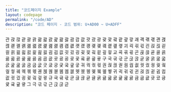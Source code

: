 ```yaml
---
title: "코드페이지 Example"
layout: codepage
permalink: "/code/AD"
description: "코드 페이지 - 코드 범위: U+AD00 ~ U+ADFF"
---
```


<span class="character">관</span>
<span class="character">괁</span>
<span class="character">괂</span>
<span class="character">괃</span>
<span class="character">괄</span>
<span class="character">괅</span>
<span class="character">괆</span>
<span class="character">괇</span>
<span class="character">괈</span>
<span class="character">괉</span>
<span class="character">괊</span>
<span class="character">괋</span>
<span class="character">괌</span>
<span class="character">괍</span>
<span class="character">괎</span>
<span class="character">괏</span>
<span class="character">괐</span>
<span class="character">광</span>
<span class="character">괒</span>
<span class="character">괓</span>
<span class="character">괔</span>
<span class="character">괕</span>
<span class="character">괖</span>
<span class="character">괗</span>
<span class="character">괘</span>
<span class="character">괙</span>
<span class="character">괚</span>
<span class="character">괛</span>
<span class="character">괜</span>
<span class="character">괝</span>
<span class="character">괞</span>
<span class="character">괟</span>
<span class="character">괠</span>
<span class="character">괡</span>
<span class="character">괢</span>
<span class="character">괣</span>
<span class="character">괤</span>
<span class="character">괥</span>
<span class="character">괦</span>
<span class="character">괧</span>
<span class="character">괨</span>
<span class="character">괩</span>
<span class="character">괪</span>
<span class="character">괫</span>
<span class="character">괬</span>
<span class="character">괭</span>
<span class="character">괮</span>
<span class="character">괯</span>
<span class="character">괰</span>
<span class="character">괱</span>
<span class="character">괲</span>
<span class="character">괳</span>
<span class="character">괴</span>
<span class="character">괵</span>
<span class="character">괶</span>
<span class="character">괷</span>
<span class="character">괸</span>
<span class="character">괹</span>
<span class="character">괺</span>
<span class="character">괻</span>
<span class="character">괼</span>
<span class="character">괽</span>
<span class="character">괾</span>
<span class="character">괿</span>
<span class="character">굀</span>
<span class="character">굁</span>
<span class="character">굂</span>
<span class="character">굃</span>
<span class="character">굄</span>
<span class="character">굅</span>
<span class="character">굆</span>
<span class="character">굇</span>
<span class="character">굈</span>
<span class="character">굉</span>
<span class="character">굊</span>
<span class="character">굋</span>
<span class="character">굌</span>
<span class="character">굍</span>
<span class="character">굎</span>
<span class="character">굏</span>
<span class="character">교</span>
<span class="character">굑</span>
<span class="character">굒</span>
<span class="character">굓</span>
<span class="character">굔</span>
<span class="character">굕</span>
<span class="character">굖</span>
<span class="character">굗</span>
<span class="character">굘</span>
<span class="character">굙</span>
<span class="character">굚</span>
<span class="character">굛</span>
<span class="character">굜</span>
<span class="character">굝</span>
<span class="character">굞</span>
<span class="character">굟</span>
<span class="character">굠</span>
<span class="character">굡</span>
<span class="character">굢</span>
<span class="character">굣</span>
<span class="character">굤</span>
<span class="character">굥</span>
<span class="character">굦</span>
<span class="character">굧</span>
<span class="character">굨</span>
<span class="character">굩</span>
<span class="character">굪</span>
<span class="character">굫</span>
<span class="character">구</span>
<span class="character">국</span>
<span class="character">굮</span>
<span class="character">굯</span>
<span class="character">군</span>
<span class="character">굱</span>
<span class="character">굲</span>
<span class="character">굳</span>
<span class="character">굴</span>
<span class="character">굵</span>
<span class="character">굶</span>
<span class="character">굷</span>
<span class="character">굸</span>
<span class="character">굹</span>
<span class="character">굺</span>
<span class="character">굻</span>
<span class="character">굼</span>
<span class="character">굽</span>
<span class="character">굾</span>
<span class="character">굿</span>
<span class="character">궀</span>
<span class="character">궁</span>
<span class="character">궂</span>
<span class="code tofu"></span>
<span class="character">궄</span>
<span class="code tofu"></span>
<span class="character">궆</span>
<span class="character">궇</span>
<span class="character">궈</span>
<span class="character">궉</span>
<span class="character">궊</span>
<span class="character">궋</span>
<span class="character">권</span>
<span class="character">궍</span>
<span class="character">궎</span>
<span class="character">궏</span>
<span class="code tofu"></span>
<span class="code tofu"></span>
<span class="code tofu"></span>
<span class="code tofu"></span>
<span class="code tofu"></span>
<span class="code tofu"></span>
<span class="code tofu"></span>
<span class="code tofu"></span>
<span class="character">궘</span>
<span class="character">궙</span>
<span class="character">궚</span>
<span class="character">궛</span>
<span class="character">궜</span>
<span class="character">궝</span>
<span class="character">궞</span>
<span class="code tofu"></span>
<span class="character">궠</span>
<span class="code tofu"></span>
<span class="character">궢</span>
<span class="character">궣</span>
<span class="character">궤</span>
<span class="character">궥</span>
<span class="character">궦</span>
<span class="character">궧</span>
<span class="character">궨</span>
<span class="character">궩</span>
<span class="character">궪</span>
<span class="character">궫</span>
<span class="code tofu"></span>
<span class="code tofu"></span>
<span class="code tofu"></span>
<span class="code tofu"></span>
<span class="code tofu"></span>
<span class="code tofu"></span>
<span class="code tofu"></span>
<span class="code tofu"></span>
<span class="character">궴</span>
<span class="character">궵</span>
<span class="character">궶</span>
<span class="character">궷</span>
<span class="character">궸</span>
<span class="character">궹</span>
<span class="character">궺</span>
<span class="code tofu"></span>
<span class="character">궼</span>
<span class="code tofu"></span>
<span class="character">궾</span>
<span class="character">궿</span>
<span class="character">귀</span>
<span class="character">귁</span>
<span class="character">귂</span>
<span class="character">귃</span>
<span class="character">귄</span>
<span class="character">귅</span>
<span class="character">귆</span>
<span class="character">귇</span>
<span class="code tofu"></span>
<span class="code tofu"></span>
<span class="code tofu"></span>
<span class="code tofu"></span>
<span class="code tofu"></span>
<span class="code tofu"></span>
<span class="code tofu"></span>
<span class="code tofu"></span>
<span class="character">귐</span>
<span class="character">귑</span>
<span class="character">귒</span>
<span class="character">귓</span>
<span class="character">귔</span>
<span class="character">귕</span>
<span class="character">귖</span>
<span class="code tofu"></span>
<span class="character">귘</span>
<span class="code tofu"></span>
<span class="character">귚</span>
<span class="character">귛</span>
<span class="character">규</span>
<span class="character">귝</span>
<span class="character">귞</span>
<span class="character">귟</span>
<span class="character">균</span>
<span class="character">귡</span>
<span class="character">귢</span>
<span class="character">귣</span>
<span class="character">귤</span>
<span class="character">귥</span>
<span class="character">귦</span>
<span class="character">귧</span>
<span class="character">귨</span>
<span class="character">귩</span>
<span class="character">귪</span>
<span class="character">귫</span>
<span class="character">귬</span>
<span class="character">귭</span>
<span class="character">귮</span>
<span class="character">귯</span>
<span class="character">귰</span>
<span class="character">귱</span>
<span class="character">귲</span>
<span class="code tofu"></span>
<span class="character">귴</span>
<span class="code tofu"></span>
<span class="character">귶</span>
<span class="character">귷</span>
<span class="character">그</span>
<span class="character">극</span>
<span class="character">귺</span>
<span class="character">귻</span>
<span class="character">근</span>
<span class="character">귽</span>
<span class="character">귾</span>
<span class="character">귿</span>